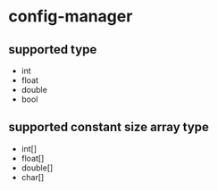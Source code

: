 # config-manager

## supported type
* int
* float
* double
* bool

## supported constant size array type
* int[]
* float[]
* double[]
* char[]